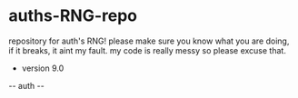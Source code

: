 # auths-RNG-repo
repository for auth's RNG!
please make sure you know what you are doing, if it breaks, it aint my fault.
my code is really messy so please excuse that. 

- version 9.0

-- auth --

